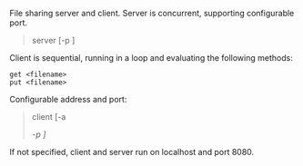 
File sharing server and client.
Server is concurrent, supporting configurable port.
> server [-p <port>]

Client is sequential, running in a loop and evaluating the following methods:
```
get <filename>
put <filename>
```
Configurable address and port:
> client [-a <address> -p <port>]

If not specified, client and server run on localhost and port 8080.
